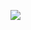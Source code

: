 [![](https://visitcount.itsvg.in/api?id=jam&label=Profile%20Views&color=2&icon=5&pretty=false)](https://visitcount.itsvg.in)
